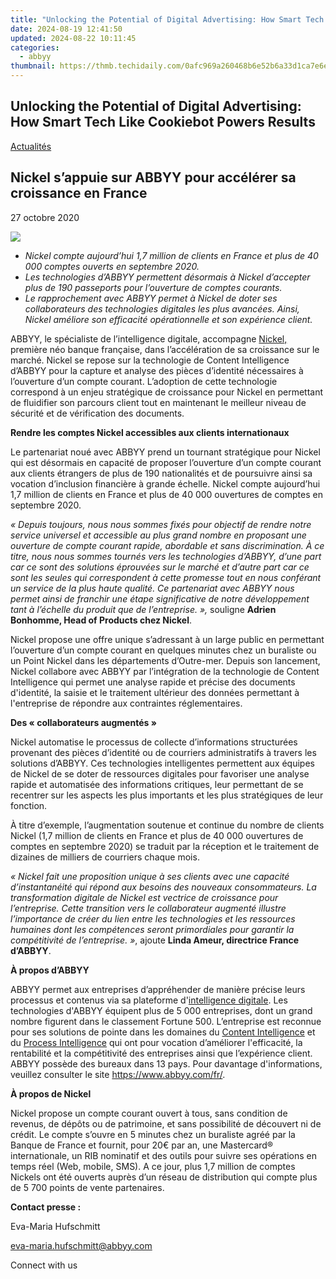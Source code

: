 ```yaml
---
title: "Unlocking the Potential of Digital Advertising: How Smart Tech Like Cookiebot Powers Results"
date: 2024-08-19 12:41:50
updated: 2024-08-22 10:11:45
categories:
  - abbyy
thumbnail: https://thmb.techidaily.com/0afc969a260468b6e52b6a33d1ca7e6eed63bd07ec976231956f9d4e1713d1ee.jpg
---
```


## Unlocking the Potential of Digital Advertising: How Smart Tech Like Cookiebot Powers Results

[Actualités](https://tools.techidaily.com/abbyy/products/)

## Nickel s’appuie sur ABBYY pour accélérer sa croissance en France

27 octobre 2020

![](https://content.abbyy.com/-/media/project/abbyy/abbyy/branchtemplates/shutterstock_1272462163_1296-x-729.jpg?h=729&iar=0&w=1296)

* _Nickel compte aujourd’hui 1,7 million de clients en France et plus de 40 000 comptes ouverts en septembre 2020._
* _Les technologies d’ABBYY permettent désormais à Nickel d’accepter plus de 190 passeports pour l’ouverture de comptes courants._
* _Le rapprochement avec ABBYY permet à Nickel de doter ses collaborateurs des technologies digitales les plus avancées. Ainsi, Nickel améliore son efficacité opérationnelle et son expérience client._

ABBYY, le spécialiste de l’intelligence digitale, accompagne [Nickel,](https://nickel.eu/fr) première néo banque française, dans l’accélération de sa croissance sur le marché. Nickel se repose sur la technologie de Content Intelligence d’ABBYY pour la capture et analyse des pièces d’identité nécessaires à l’ouverture d’un compte courant. L’adoption de cette technologie correspond à un enjeu stratégique de croissance pour Nickel en permettant de fluidifier son parcours client tout en maintenant le meilleur niveau de sécurité et de vérification des documents.

**Rendre les comptes Nickel accessibles aux clients internationaux**

Le partenariat noué avec ABBYY prend un tournant stratégique pour Nickel qui est désormais en capacité de proposer l’ouverture d’un compte courant aux clients étrangers de plus de 190 nationalités et de poursuivre ainsi sa vocation d’inclusion financière à grande échelle. Nickel compte aujourd’hui 1,7 million de clients en France et plus de 40 000 ouvertures de comptes en septembre 2020.

_« Depuis toujours, nous nous sommes fixés pour objectif de rendre notre service universel et accessible au plus grand nombre en proposant une ouverture de compte courant rapide, abordable et sans discrimination. À ce titre, nous nous sommes tournés vers les technologies d’ABBYY, d’une part car ce sont des solutions éprouvées sur le marché et d’autre part car ce sont les seules qui correspondent à cette promesse tout en nous conférant un service de la plus haute qualité. Ce partenariat avec ABBYY nous permet ainsi de franchir une étape significative de notre développement tant à l’échelle du produit que de l’entreprise. »,_ souligne **Adrien Bonhomme, Head of Products chez Nickel**.

Nickel propose une offre unique s’adressant à un large public en permettant l’ouverture d’un compte courant en quelques minutes chez un buraliste ou un Point Nickel dans les départements d’Outre-mer. Depuis son lancement, Nickel collabore avec ABBYY par l’intégration de la technologie de Content Intelligence qui permet une analyse rapide et précise des documents d'identité, la saisie et le traitement ultérieur des données permettant à l'entreprise de répondre aux contraintes réglementaires.

**Des « collaborateurs augmentés »**

Nickel automatise le processus de collecte d’informations structurées provenant des pièces d’identité ou de courriers administratifs à travers les solutions d’ABBYY. Ces technologies intelligentes permettent aux équipes de Nickel de se doter de ressources digitales pour favoriser une analyse rapide et automatisée des informations critiques, leur permettant de se recentrer sur les aspects les plus importants et les plus stratégiques de leur fonction.

À titre d’exemple, l’augmentation soutenue et continue du nombre de clients Nickel (1,7 million de clients en France et plus de 40 000 ouvertures de comptes en septembre 2020) se traduit par la réception et le traitement de dizaines de milliers de courriers chaque mois.

_« Nickel fait une proposition unique à ses clients avec une capacité d’instantanéité qui répond aux besoins des nouveaux consommateurs. La transformation digitale de Nickel est vectrice de croissance pour l’entreprise. Cette transition vers le collaborateur augmenté illustre l’importance de créer du lien entre les technologies et les ressources humaines dont les compétences seront primordiales pour garantir la compétitivité de l’entreprise. »_, ajoute **Linda Ameur, directrice France d’ABBYY**.

**À propos d’ABBYY**

ABBYY permet aux entreprises d’appréhender de manière précise leurs processus et contenus via sa plateforme d'[intelligence digitale](https://tools.techidaily.com/abbyy/products/). Les technologies d'ABBYY équipent plus de 5 000 entreprises, dont un grand nombre figurent dans le classement Fortune 500\. L’entreprise est reconnue pour ses solutions de pointe dans les domaines du [Content Intelligence](https://tools.techidaily.com/abbyy/products/) et du [Process Intelligence](https://tools.techidaily.com/abbyy/products/) qui ont pour vocation d’améliorer l'efficacité, la rentabilité et la compétitivité des entreprises ainsi que l’expérience client. ABBYY possède des bureaux dans 13 pays. Pour davantage d'informations, veuillez consulter le site <https://www.abbyy.com/fr/>.

**À propos de Nickel**

Nickel propose un compte courant ouvert à tous, sans condition de revenus, de dépôts ou de patrimoine, et sans possibilité de découvert ni de crédit. Le compte s’ouvre en 5 minutes chez un buraliste agréé par la Banque de France et fournit, pour 20€ par an, une Mastercard® internationale, un RIB nominatif et des outils pour suivre ses opérations en temps réel (Web, mobile, SMS). A ce jour, plus 1,7 million de comptes Nickels ont été ouverts auprès d’un réseau de distribution qui compte plus de 5 700 points de vente partenaires.

**Contact presse :**

Eva-Maria Hufschmitt

[eva-maria.hufschmitt@abbyy.com](https://tools.techidaily.com/abbyy/products/)

Connect with us

<ins class="adsbygoogle"
     style="display:block"
     data-ad-format="autorelaxed"
     data-ad-client="ca-pub-7571918770474297"
     data-ad-slot="1223367746"></ins>



<ins class="adsbygoogle"
     style="display:block"
     data-ad-client="ca-pub-7571918770474297"
     data-ad-slot="8358498916"
     data-ad-format="auto"
     data-full-width-responsive="true"></ins>
